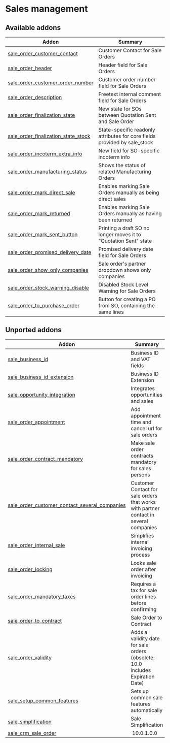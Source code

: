 Sales management
================

[//]: # (addons)

Available addons
----------------
**Addon** | **Summary**
--- | ---
[sale_order_customer_contact](sale_order_customer_contact/) | Customer Contact for Sale Orders
[sale_order_header](sale_order_header/) | Header field for Sale Orders
[sale_order_customer_order_number](sale_order_customer_order_number/) | Customer order number field for Sale Orders
[sale_order_description](sale_order_description/) | Freetext internal comment field for Sale Orders
[sale_order_finalization_state](sale_order_finalization_state/) | New state for SOs between Quotation Sent and Sale Order
[sale_order_finalization_state_stock](sale_order_finalization_state_stock/) | State-specific readonly attributes for core fields provided by sale_stock
[sale_order_incoterm_extra_info](sale_order_incoterm_extra_info/) | New field for SO-specific incoterm info
[sale_order_manufacturing_status](sale_order_manufacturing_status/) | Shows the status of related Manufacturing Orders
[sale_order_mark_direct_sale](sale_order_mark_direct_sale/) | Enables marking Sale Orders manually as being direct sales
[sale_order_mark_returned](sale_order_mark_returned/) | Enables marking Sale Orders manually as having been returned
[sale_order_mark_sent_button](sale_order_mark_sent_button/) | Printing a draft SO no longer moves it to "Quotation Sent" state
[sale_order_promised_delivery_date](sale_order_promised_delivery_date/) | Promised delivery date field for Sale Orders
[sale_order_show_only_companies](sale_order_show_only_companies/) | Sale order's partner dropdown shows only companies
[sale_order_stock_warning_disable](sale_order_stock_warning_disable/) | Disabled Stock Level Warning for Sale Orders
[sale_order_to_purchase_order](sale_order_to_purchase_order/) | Button for creating a PO from SO, containing the same lines

Unported addons
---------------
**Addon** | **Summary**
--- | ---
[sale_business_id](sale_business_id/) | Business ID and VAT fields
[sale_business_id_extension](sale_business_id_extension/) | Business ID Extension
[sale_opportunity_integration](sale_opportunity_integration/) | Integrates opportunities and sales
[sale_order_appointment](sale_order_appointment/) | Add appointment time and cancel url for sale orders
[sale_order_contract_mandatory](sale_order_contract_mandatory/) | Make sale order contracts mandatory for sales persons
[sale_order_customer_contact_several_companies](sale_order_customer_contact_several_companies/) | Customer Contact for sale orders that works with partner contact in several companies
[sale_order_internal_sale](sale_order_internal_sale/) | Simplifies internal invoicing process
[sale_order_locking](sale_order_locking/) | Locks sale order after invoicing
[sale_order_mandatory_taxes](sale_order_mandatory_taxes/) | Requires a tax for sale order lines before confirming
[sale_order_to_contract](sale_order_to_contract/) | Sale Order to Contract
[sale_order_validity](sale_order_validity/) | Adds a validity date for sale orders (obsolete: 10.0 includes Expiration Date)
[sale_setup_common_features](sale_setup_common_features/) | Sets up common sale features automatically
[sale_simplification](sale_simplification/) | Sale Simplification
[sale_crm_sale_order](sale_crm_sale_order/) | 10.0.1.0.0 | Integrates opportunities and quotations
